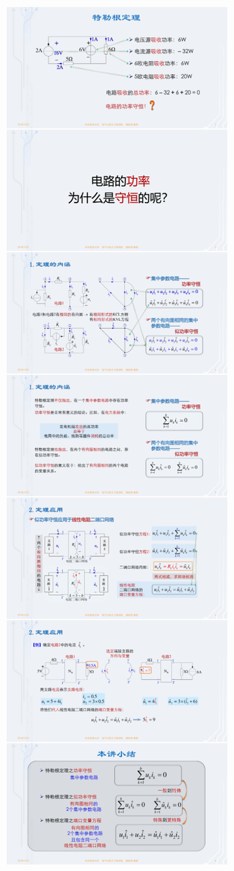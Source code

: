﻿![](./images/4-4特勒根定理-图片-1.jpg)
![](./images/4-4特勒根定理-图片-2.jpg)
![](./images/4-4特勒根定理-图片-3.jpg)
![](./images/4-4特勒根定理-图片-4.jpg)
![](./images/4-4特勒根定理-图片-5.jpg)
![](./images/4-4特勒根定理-图片-6.jpg)
![](./images/4-4特勒根定理-图片-7.jpg)
